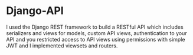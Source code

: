 # Django-API
I used the Django REST framework to build a RESTful API which includes serializers and views for models, custom API views, authentication to your API and you restricted access to API views using permissions with simple JWT and I implemented viewsets and routers.
